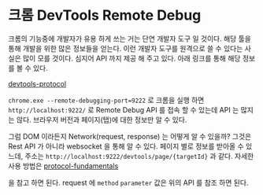 # 크롬 DevTools Remote Debug

크롬의 기능중에 개발자가 유용 하게 쓰는 거는 단연 개발자 도구 일 것이다. 해당 툴을 통해 개발을 위한 많은 정보들을 얻는다. 이런 개발자 도구를 원격으로 쓸 수 있다는 사실은 많이 모를 것이다. 심지어 API 까지 제공 해 주고 있다.  아래 링크를 통해 해당 정보를 볼 수 있다.

[devtools-protocol](https://chromedevtools.github.io/devtools-protocol/)

`chrome.exe --remote-debugging-port=9222` 로 크롬을 실행 하면 `http://localhost:9222/` 로 Remote Debug API 를 접속 할 수 있는데 API 는 많지는 않다. 브라우저 버전과 페이지(탭)에 대한 정보만 알 수 있다. 

그럼 DOM 이라든지 Network(request, response) 는 어떻게 알 수 있을까? 그것은 Rest API 가 아니라 websocket 을 통해 알 수 있다. 페이지 별로 정보를 받아올 수 있느데, 주소는 `http://localhost:9222/devtools/page/{targetId}` 과 같다. 자세한 사용 방법은 [protocol-fundamentals](https://github.com/aslushnikov/getting-started-with-cdp/blob/master/README.md#protocol-fundamentals)

을 참고 하면 된다. request 에 `method` `parameter` 값은 위의 API 를 참조 하면 된다.

